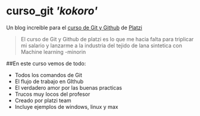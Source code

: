 # curso_git *'kokoro'*

Un blog increible para el [curso de Git y Github](https://drive.google.com/drive/folders/13lM4m82RSDcSb1xeUc0NKsy9gakWZVmj) de [Platzi](https://platzi.com/)
> El curso de Git y Github de platzi es lo que me hacia falta para triplicar mi salario y lanzarme a la industria del tejido de lana sintetica con Machine learning
>-minorin

##En este curso vemos de todo:
* Todos los comandos de Git
* El flujo de trabajo en GIthub
* El verdadero amor por las buenas practicas
* Trucos muy locos del profesor
* Creado por platzi team
* Incluye ejemplos de windows, linux y max
